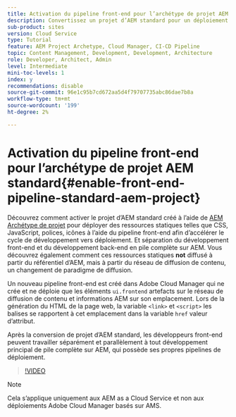 ```yaml
---
title: Activation du pipeline front-end pour l’archétype de projet AEM standard
description: Convertissez un projet d’AEM standard pour un déploiement plus rapide de ressources statiques telles que CSS, JavaScript, Polices et Icônes à l’aide du pipeline front-end. Et séparation du développement front-end et du développement back-end en pile complète sur AEM.
sub-product: sites
version: Cloud Service
type: Tutorial
feature: AEM Project Archetype, Cloud Manager, CI-CD Pipeline
topic: Content Management, Development, Development, Architecture
role: Developer, Architect, Admin
level: Intermediate
mini-toc-levels: 1
index: y
recommendations: disable
source-git-commit: 96e1c95b7cd672aa5d4f79707735abc86dae7b8a
workflow-type: tm+mt
source-wordcount: '199'
ht-degree: 2%

---
```



# Activation du pipeline front-end pour l’archétype de projet AEM standard{#enable-front-end-pipeline-standard-aem-project}

Découvrez comment activer le projet d’AEM standard créé à l’aide de [AEM Archétype de projet](https://github.com/adobe/aem-project-archetype) pour déployer des ressources statiques telles que CSS, JavaScript, polices, icônes à l’aide du pipeline front-end afin d’accélérer le cycle de développement vers déploiement. Et séparation du développement front-end et du développement back-end en pile complète sur AEM. Vous découvrez également comment ces ressources statiques __not__ diffusé à partir du référentiel d’AEM, mais à partir du réseau de diffusion de contenu, un changement de paradigme de diffusion.

Un nouveau pipeline front-end est créé dans Adobe Cloud Manager qui ne crée et ne déploie que les éléments `ui.frontend` artefacts sur le réseau de diffusion de contenu et informations AEM sur son emplacement. Lors de la génération du HTML de la page web, la variable `<link>` et `<script>` les balises se rapportent à cet emplacement dans la variable `href` valeur d’attribut.

Après la conversion de projet d’AEM standard, les développeurs front-end peuvent travailler séparément et parallèlement à tout développement principal de pile complète sur AEM, qui possède ses propres pipelines de déploiement.

>[!VIDEO](https://video.tv.adobe.com/v/3409268)

>[!NOTE]
>
>Cela s’applique uniquement aux AEM as a Cloud Service et non aux déploiements Adobe Cloud Manager basés sur AMS.

